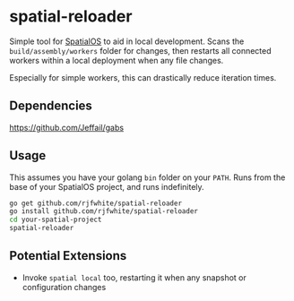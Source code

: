 # spatial-reloader
Simple tool for [SpatialOS](spatialos.com) to aid in local development. Scans the `build/assembly/workers` folder for changes, then restarts all connected workers within a local deployment when any file changes.

Especially for simple workers, this can drastically reduce iteration times.

## Dependencies
https://github.com/Jeffail/gabs

## Usage
This assumes you have your golang `bin` folder on your `PATH`. Runs from the base of your SpatialOS project, and runs indefinitely.

```bash
go get github.com/rjfwhite/spatial-reloader
go install github.com/rjfwhite/spatial-reloader
cd your-spatial-project
spatial-reloader
```

## Potential Extensions

* Invoke `spatial local` too, restarting it when any snapshot or configuration changes
